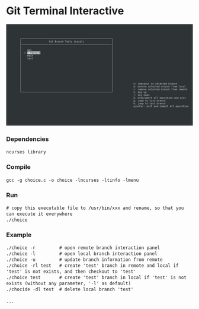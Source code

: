 # Git Terminal Interactive

![mg](./interaction_pannel.png)

### Dependencies

    ncurses library

### Compile

    gcc -g choice.c -o choice -lncurses -ltinfo -lmenu

### Run

    # copy this executable file to /usr/bin/xxx and rename, so that you can execute it everywhere
    ./choice 

### Example

    ./choice -r         # open remote branch interaction panel
    ./choice -l         # open local branch interaction panel
    ./choice -u         # update branch information from remote
    ./choice -rl test   # create 'test' branch in remote and local if 'test' is not exists, and then checkout to 'test'
    ./choice test       # create 'test' branch in local if 'test' is not exists (without any parameter, '-l' as default)
    ./chocide -dl test  # delete local branch 'test'

    ...
